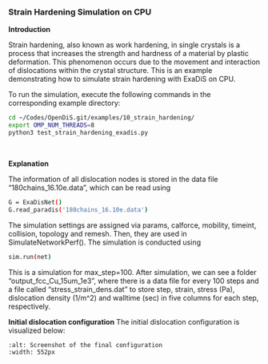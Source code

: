 ### Strain Hardening Simulation on CPU

**Introduction**

Strain hardening, also known as work hardening, in single crystals is a process that increases the strength and hardness of a material by plastic deformation. This phenomenon occurs due to the movement and interaction of dislocations within the crystal structure. This is an example demonstrating how to simulate strain hardening with ExaDiS on CPU.

To run the simulation, execute the following commands in the corresponding example directory:
```bash
cd ~/Codes/OpenDiS.git/examples/10_strain_hardening/
export OMP_NUM_THREADS=8
python3 test_strain_hardening_exadis.py
```
</br>

**Explanation**

The information of all dislocation nodes is stored in the data file “180chains_16.10e.data”, which can be read using
```bash
G = ExaDisNet()
G.read_paradis('180chains_16.10e.data')
```

The simulation settings are assigned via params, calforce, mobility, timeint, collision, topology and remesh. Then, they are used in SimulateNetworkPerf(). The simulation is conducted using 
```bash
sim.run(net)
```
This is a simulation for max_step=100. After simulation, we can see a folder “output_fcc_Cu_15um_1e3”, where there is a data file for every 100 steps and a file called “stress_strain_dens.dat” to store step, strain, stress (Pa), dislocation density (1/m^2) and walltime (sec) in five columns for each step, respectively.
</br>

**Initial dislocation configuration**
The initial dislocation configuration is visualized below:
```{figure} initial_con figuration.png
:alt: Screenshot of the final configuration
:width: 552px
```
</br>
